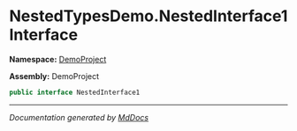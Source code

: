 ﻿# NestedTypesDemo.NestedInterface1 Interface

**Namespace:** [DemoProject](../../index.md)

**Assembly:** DemoProject

```csharp
public interface NestedInterface1
```
___

*Documentation generated by [MdDocs](https://github.com/ap0llo/mddocs)*
